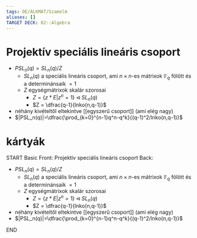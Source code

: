 ```yaml
---
tags: OE/ALKMAT/Szamelm 
aliases: []
TARGET DECK: 02::Algebra
---
```


# Projektív speciális lineáris csoport
- $PSL_n(q) = SL_n(q)/Z$
	- $SL_n(q)$ a speciális lineáris csoport, ami $n \times n$-es mátrixok $\mathbb{F}_q$ fölött és a determinánsaik $=1$
	- $Z$ egységmátrixok skalár szorosai
		- $Z = \{ z*E | z^n=1 \} \triangleleft SL_n(q)$
		- $Z = \dfrac{q-1}{lnko(n,q-1)}$
- néhány kivételtől eltekintve [[egyszerű csoport]] (ami elég nagy)
- $|PSL_n(q)|=\dfrac{\prod_{k=0}^{n-1}q^n-q^k}{(q-1)^2/lnko(n,q-1)}$

# kártyák
START
Basic
Front:
Projektív speciális lineáris csoport
Back:
- $PSL_n(q) = SL_n(q)/Z$
	- $SL_n(q)$ a speciális lineáris csoport, ami $n \times n$-es mátrixok $\mathbb{F}_q$ fölött és a determinánsaik $=1$
	- $Z$ egységmátrixok skalár szorosai
		- $Z = \{ z*E | z^n=1 \} \triangleleft SL_n(q)$
		- $Z = \dfrac{q-1}{lnko(n,q-1)}$
- néhány kivételtől eltekintve [[egyszerű csoport]] (ami elég nagy)
- $|PSL_n(q)|=\dfrac{\prod_{k=0}^{n-1}q^n-q^k}{(q-1)^2/lnko(n,q-1)}$
<!--ID: 1687726550946-->
END